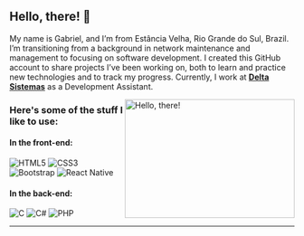 ## Hello, there! 👊

My name is Gabriel, and I’m from Estância Velha, Rio Grande do Sul, Brazil. I’m transitioning from a background in network maintenance and management to focusing on software development. I created this GitHub account to share projects I’ve been working on, both to learn and practice new technologies and to track my progress. Currently, I work at [**Delta Sistemas**](https://www.linkedin.com/company/delta-sistemas/) as a Development Assistant.

<a href="#">
<img src="https://i.giphy.com/10LKovKon8DENq.webp" title="hello" width="300" height="210" align="right" alt="Hello, there!">
</a>

### Here's some of the stuff I like to use:

#### In the front-end:
![HTML5](https://img.shields.io/badge/-HTML5-E34F26?logo=html5&logoColor=white&style=flat)
![CSS3](https://img.shields.io/badge/-CSS3-1572B6?logo=css3&logoColor=white&style=flat)
![Bootstrap](https://img.shields.io/badge/-Bootstrap-7952B3?logo=bootstrap&logoColor=white&style=flat)
![React Native](https://img.shields.io/badge/-React%20Native-61DAFB?logo=react&logoColor=black&style=flat)

#### In the back-end:
![C](https://img.shields.io/badge/-C-A8B9CC?logo=c&logoColor=white&style=flat)
![C#](https://img.shields.io/badge/-C%23-239120?logo=c-sharp&logoColor=white&style=for-the-badge)
![PHP](https://img.shields.io/badge/-PHP-777BB4?logo=php&logoColor=white&style=flat)

---


